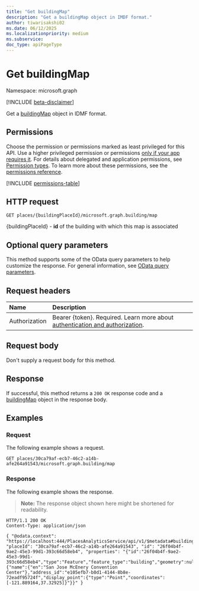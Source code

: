 ```yaml
---
title: "Get buildingMap"
description: "Get a buildingMap object in IMDF format."
author: tiwarisakshi02
ms.date: 06/12/2025
ms.localizationpriority: medium
ms.subservice: 
doc_type: apiPageType
---
```


# Get buildingMap

Namespace: microsoft.graph

[!INCLUDE [beta-disclaimer](../../includes/beta-disclaimer.md)]

Get a [buildingMap](../resources/buildingmap.md) object in IDMF format.

## Permissions

Choose the permission or permissions marked as least privileged for this API. Use a higher privileged permission or permissions [only if your app requires it](/graph/permissions-overview#best-practices-for-using-microsoft-graph-permissions). For details about delegated and application permissions, see [Permission types](/graph/permissions-overview#permission-types). To learn more about these permissions, see the [permissions reference](/graph/permissions-reference).

<!-- {
  "blockType": "permissions",
  "name": "buildingmap-get-permissions"
}
-->
[!INCLUDE [permissions-table](../includes/permissions/buildingmap-get-permissions.md)]

## HTTP request

<!-- {
  "blockType": "ignored"
}
-->
``` http
GET places/{buildingPlaceId}/microsoft.graph.building/map
```

{buildingPlaceId} - **id** of the building with which this map is associated

## Optional query parameters

This method supports some of the OData query parameters to help customize the response. For general information, see [OData query parameters](/graph/query-parameters).

## Request headers

|Name|Description|
|:---|:---|
|Authorization|Bearer {token}. Required. Learn more about [authentication and authorization](/graph/auth/auth-concepts).|

## Request body

Don't supply a request body for this method.

## Response

If successful, this method returns a `200 OK` response code and a [buildingMap](../resources/buildingmap.md) object in the response body.

## Examples

### Request

The following example shows a request.
<!-- {
  "blockType": "request",
  "name": "get_buildingmap"
}
-->
``` http
GET places/30ca79af-ecb7-46c2-a14b-afe264a91543/microsoft.graph.building/map
```


### Response

The following example shows the response.
>**Note:** The response object shown here might be shortened for readability.
<!-- {
  "blockType": "response",
  "truncated": true,
  "@odata.type": "microsoft.graph.buildingMap"
}
-->
``` http
HTTP/1.1 200 OK
Content-Type: application/json

{ "@odata.context": "https://localhost:444/PlacesAnalyticsService/api/v1/$metadata#buildingMaps/$entity", "placeId": "30ca79af-ecb7-46c2-a14b-afe264a91543", "id": "26f04b4f-9ae2-45e3-99d1-393c66d58eb4", "properties": "{"id":"26f04b4f-9ae2-45e3-99d1-393c66d58eb4","type":"Feature","feature_type":"building","geometry":null,"properties":{"name":{"en":"San Jose McEnery Convention Center"},"address_id":"e105efb7-b0d1-4144-8b8e-72eadf95724f","display_point":{"type":"Point","coordinates":[-121.889164,37.32925]}"}}" }
```

